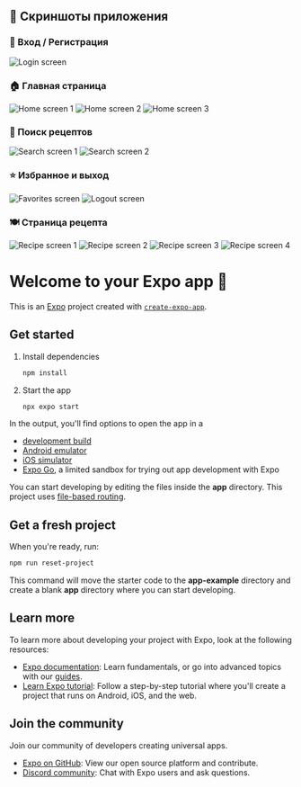 ## 📱 Скриншоты приложения

### 🔐 Вход / Регистрация
![Login screen](./screenshots/screen1.png)

### 🏠 Главная страница
![Home screen 1](./screenshots/screen2.png)
![Home screen 2](./screenshots/screen3.png)
![Home screen 3](./screenshots/screen4.png)

### 🔎 Поиск рецептов
![Search screen 1](./screenshots/screen5.png)
![Search screen 2](./screenshots/screen6.png)

### ⭐ Избранное и выход
![Favorites screen](./screenshots/screen7.png)
![Logout screen](./screenshots/screen8.png)

### 🍽️ Страница рецепта
![Recipe screen 1](./screenshots/screen9.png)
![Recipe screen 2](./screenshots/screen10.png)
![Recipe screen 3](./screenshots/screen11.png)
![Recipe screen 4](./screenshots/screen12.png)

# Welcome to your Expo app 👋

This is an [Expo](https://expo.dev) project created with [`create-expo-app`](https://www.npmjs.com/package/create-expo-app).

## Get started

1. Install dependencies

   ```bash
   npm install
   ```

2. Start the app

   ```bash
   npx expo start
   ```

In the output, you'll find options to open the app in a

- [development build](https://docs.expo.dev/develop/development-builds/introduction/)
- [Android emulator](https://docs.expo.dev/workflow/android-studio-emulator/)
- [iOS simulator](https://docs.expo.dev/workflow/ios-simulator/)
- [Expo Go](https://expo.dev/go), a limited sandbox for trying out app development with Expo

You can start developing by editing the files inside the **app** directory. This project uses [file-based routing](https://docs.expo.dev/router/introduction).

## Get a fresh project

When you're ready, run:

```bash
npm run reset-project
```

This command will move the starter code to the **app-example** directory and create a blank **app** directory where you can start developing.

## Learn more

To learn more about developing your project with Expo, look at the following resources:

- [Expo documentation](https://docs.expo.dev/): Learn fundamentals, or go into advanced topics with our [guides](https://docs.expo.dev/guides).
- [Learn Expo tutorial](https://docs.expo.dev/tutorial/introduction/): Follow a step-by-step tutorial where you'll create a project that runs on Android, iOS, and the web.

## Join the community

Join our community of developers creating universal apps.

- [Expo on GitHub](https://github.com/expo/expo): View our open source platform and contribute.
- [Discord community](https://chat.expo.dev): Chat with Expo users and ask questions.
